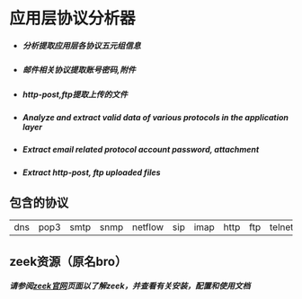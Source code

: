 # 应用层协议分析器
- ##### 分析提取应用层各协议五元组信息
- ##### 邮件相关协议提取账号密码,附件
- ##### http-post,ftp提取上传的文件

- ##### Analyze and extract valid data of various protocols in the application layer
- ##### Extract email related protocol account password, attachment
- ##### Extract http-post, ftp uploaded files

## 包含的协议
<table>
  <tr>
		<td>dns</td>
    <td>pop3</td>
    <td>smtp</td>
    <td>snmp</td>
    <td>netflow</td>
    <td>sip</td>
    <td>imap</td>
    <td>http</td>
    <td>ftp</td>
    <td>telnet</td>
	</tr>
</table>

## zeek资源（原名bro）
##### 请参阅[zeek官网](https://www.zeek.org/)页面以了解zeek，并查看有关安装，配置和使用文档

